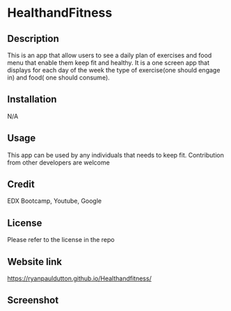 # HealthandFitness

## Description
This is an app that allow users to see a daily plan of exercises and food menu that enable them keep fit and healthy. It is a one screen app that displays for each day of the week the type of exercise(one should engage in) and food( one should consume).

## Installation
N/A

## Usage
This app can be used by any individuals that needs to keep fit. Contribution from other developers are welcome

## Credit
EDX Bootcamp, Youtube, Google

## License
Please refer to the license in the repo

## Website link

https://ryanpauldutton.github.io/Healthandfitness/


## Screenshot